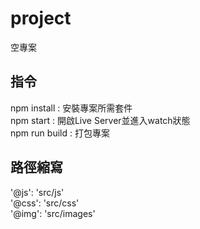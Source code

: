 # project
空專案

## 指令
npm install : 安裝專案所需套件  
npm start : 開啟Live Server並進入watch狀態  
npm run build : 打包專案

## 路徑縮寫

'@js': 'src/js'  
'@css': 'src/css'  
'@img': 'src/images'  
